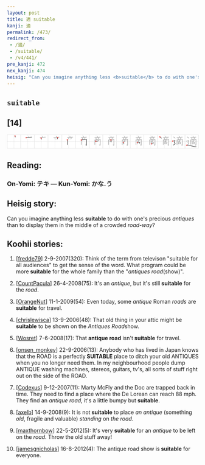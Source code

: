 ```yaml
---
layout: post
title: 適 suitable
kanji: 適
permalink: /473/
redirect_from:
 - /適/
 - /suitable/
 - /v4/441/
pre_kanji: 472
nex_kanji: 474
heisig: "Can you imagine anything less <b>suitable</b> to do with one's precious <i>antiques</i> than to display them in the middle of a crowded <i>road-way</i>?"
---
```


## `suitable`

## [14]

<div class="stroke"><img src="../images/E981A9.png" /></div>

## Reading:

### On-Yomi: テキ &mdash; Kun-Yomi: かな.う

## Heisig story:

Can you imagine anything less <b>suitable</b> to do with one's precious <i>antiques</i> than to display them in the middle of a crowded <i>road-way</i>?

## Koohii stories:

1) [<a href="http://kanji.koohii.com/profile/fredde79">fredde79</a>] 2-9-2007(320): Think of the term from televison &quot;suitable for all audiences&quot; to get the sense of the word. What program could be more<strong> suitable</strong> for the whole family than the &quot;<em>antiques</em> <em>road</em>(show)&quot;.

2) [<a href="http://kanji.koohii.com/profile/CountPacula">CountPacula</a>] 26-4-2008(75): It&#039;s an <em>antique</em>, but it&#039;s still<strong> suitable</strong> for the <em>road</em>.

3) [<a href="http://kanji.koohii.com/profile/OrangeNut">OrangeNut</a>] 11-1-2009(54): Even today, some <em>antique</em> Roman <em>roads</em> are<strong> suitable</strong> for travel.

4) [<a href="http://kanji.koohii.com/profile/chrislewisca">chrislewisca</a>] 13-9-2006(48): That old thing in your attic might be<strong> suitable</strong> to be shown on the <em>Antiques</em> <em>Road</em>show.

5) [<a href="http://kanji.koohii.com/profile/Wosret">Wosret</a>] 7-6-2008(17): That <strong>antique road</strong> isn&#039;t<strong> suitable</strong> for travel.

6) [<a href="http://kanji.koohii.com/profile/onsen_monkey">onsen_monkey</a>] 22-9-2006(13): Anybody who has lived in Japan knows that the ROAD is a perfectly<strong> SUITABLE</strong> place to ditch your old ANTIQUES when you no longer need them. In my neighbourhood people dump ANTIQUE washing machines, stereos, guitars, tv&#039;s, all sorts of stuff right out on the side of the ROAD.

7) [<a href="http://kanji.koohii.com/profile/Codexus">Codexus</a>] 9-12-2007(11): Marty McFly and the Doc are trapped back in time. They need to find a place where the De Lorean can reach 88 mph. They find an <em>antique</em> <em>road</em>, it&#039;s a little bumpy but<strong> suitable</strong>.

8) [<a href="http://kanji.koohii.com/profile/axelb">axelb</a>] 14-9-2008(9): It is not<strong> suitable</strong> to place <em>an antique</em> (something <em>old</em>, fragile and valuable) <em>standing</em> on <em>the road</em>.

9) [<a href="http://kanji.koohii.com/profile/maxthornbow">maxthornbow</a>] 22-5-2012(5): It&#039;s very <strong>suitable</strong> for an <em>antique</em> to be left on the <em>road</em>. Throw the old stuff away!

10) [<a href="http://kanji.koohii.com/profile/jamesgnicholas">jamesgnicholas</a>] 16-8-2012(4): The antique road show is<strong> suitable</strong> for everyone.
